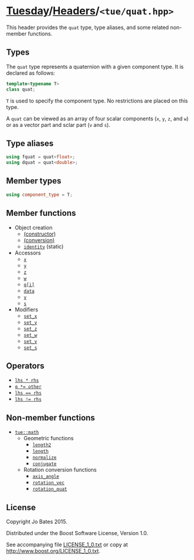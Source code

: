 [Tuesday](../../README.md)/[Headers](../headers.md)/`<tue/quat.hpp>`
====================================================================
This header provides the `quat` type, type aliases, and some related non-member
functions.

Types
-----
The `quat` type represents a quaternion with a given component type. It is
declared as follows:

```c++
template<typename T>
class quat;
```

`T` is used to specify the component type. No restrictions are placed on this
type.

A `quat` can be viewed as an array of four scalar components (`x`, `y`, `z`, and
`w`) or as a vector part and sclar part (`v` and `s`).

Type aliases
------------
```c++
using fquat = quat<float>;
using dquat = quat<double>;
```

Member types
------------
```c++
using component_type = T;
```

Member functions
----------------
- Object creation
    - [(constructor)](../functions/quat/constructor.md)
    - [(conversion)](../functions/quat/conversion.md)
    - [`identity`](../functions/quat/identity.md) (static)
- Accessors
    - [`x`](../functions/quat/x.md)
    - [`y`](../functions/quat/y.md)
    - [`z`](../functions/quat/z.md)
    - [`w`](../functions/quat/w.md)
    - [`q[i]`](../operators/quat/subscript.md)
    - [`data`](../functions/quat/data.md)
    - [`v`](../functions/quat/v.md)
    - [`s`](../functions/quat/s.md)
- Modifiers
    - [`set_x`](../functions/quat/set_x.md)
    - [`set_y`](../functions/quat/set_y.md)
    - [`set_z`](../functions/quat/set_z.md)
    - [`set_w`](../functions/quat/set_w.md)
    - [`set_v`](../functions/quat/set_v.md)
    - [`set_s`](../functions/quat/set_s.md)

Operators
---------
- [`lhs * rhs`](../operators/quat/multiplication.md)
- [`q *= other`](../operators/quat/multiplication_assignment.md)
- [`lhs == rhs`](../operators/quat/equality.md)
- [`lhs != rhs`](../operators/quat/inequality.md)

Non-member functions
--------------------
- [`tue::math`](../namespaces/tue/math.md)
    - Geometric functions
        - [`length2`](../functions/math/length2.md)
        - [`length`](../functions/math/length.md)
        - [`normalize`](../functions/math/normalize.md)
        - [`conjugate`](../functions/math/conjugate.md)
    - Rotation conversion functions
        - [`axis_angle`](../functions/math/axis_angle.md)
        - [`rotation_vec`](../functions/math/rotation_vec.md)
        - [`rotation_quat`](../functions/math/rotation_quat.md)

License
-------
Copyright Jo Bates 2015.

Distributed under the Boost Software License, Version 1.0.

See accompanying file [LICENSE_1_0.txt](../../LICENSE_1_0.txt) or copy at
http://www.boost.org/LICENSE_1_0.txt.
